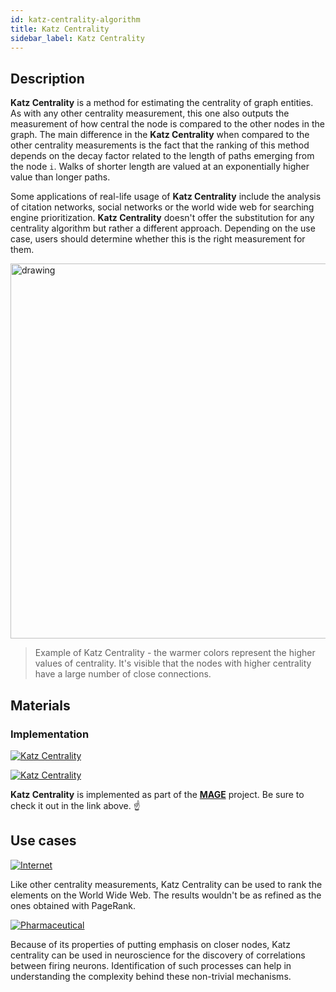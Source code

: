 ```yaml
---
id: katz-centrality-algorithm
title: Katz Centrality
sidebar_label: Katz Centrality
---
```


## Description

**Katz Centrality** is a method for estimating the centrality of graph entities.
As with any other centrality measurement, this one also outputs the measurement
of how central the node is compared to the other nodes in the graph. The main
difference in the **Katz Centrality** when compared to the other centrality
measurements is the fact that the ranking of this method depends on the decay
factor related to the length of paths emerging from the node `i`. Walks of
shorter length are valued at an exponentially higher value than longer paths.

Some applications of real-life usage of **Katz Centrality** include the analysis
of citation networks, social networks or the world wide web for searching engine
prioritization. **Katz Centrality** doesn't offer the substitution for any
centrality algorithm but rather a different approach. Depending on the use case,
users should determine whether this is the right measurement for them.

<img src="https://i.imgur.com/MnoO7bp.png" alt="drawing" width="600"/>

> Example of Katz Centrality - the warmer colors represent the higher values of
> centrality. It's visible that the nodes with higher centrality have a large
> number of close connections.

## Materials

### Implementation

[![Katz
Centrality](https://img.shields.io/badge/Katz_Centrality-Implementation-FB6E00?style=for-the-badge&logo=github&logoColor=white)](https://github.com/memgraph/mage/blob/main/cpp/katz_centrality_module/katz_centrality_module.cpp)

[![Katz
Centrality](https://img.shields.io/badge/Katz_Centrality-Documentation-FCC624?style=for-the-badge&logo=cplusplus&logoColor=white)](/mage/query-modules/cpp/katz-centrality)

**Katz Centrality** is implemented as part of the
[**MAGE**](https://github.com/memgraph/mage) project. Be sure to check it out in
the link above. :point_up:

## Use cases

[![Internet](https://img.shields.io/badge/Internet-Application-8A477F?style=for-the-badge)](/use-cases/telecommunication.md)

Like other centrality measurements, Katz Centrality can be used to rank the
elements on the World Wide Web. The results wouldn't be as refined as the ones
obtained with PageRank.

[![Pharmaceutical](https://img.shields.io/badge/Pharmaceutical-Application-8A477F?style=for-the-badge)](/use-cases/drug-discovery.md)

Because of its properties of putting emphasis on closer nodes, Katz centrality
can be used in neuroscience for the discovery of correlations between firing
neurons. Identification of such processes can help in understanding the
complexity behind these non-trivial mechanisms.
